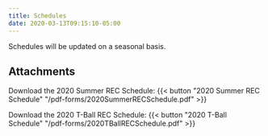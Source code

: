 ```yaml
---
title: Schedules
date: 2020-03-13T09:15:10-05:00
---
```


Schedules will be updated on a seasonal basis.

## Attachments

  Download the 2020 Summer REC Schedule:  {{< button "2020 Summer REC Schedule" "/pdf-forms/2020SummerRECSchedule.pdf" >}}

  Download the 2020 T-Ball REC Schedule:  {{< button "2020 T-Ball Schedule" "/pdf-forms/2020TBallRECSchedule.pdf" >}}
